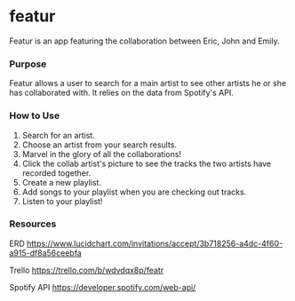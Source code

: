 # featur

Featur is an app featuring the collaboration between Eric, John and Emily.

### Purpose
Featur allows a user to search for a main artist to see other artists he or she has collaborated with. It relies on the data from Spotify's API.

### How to Use
1. Search for an artist.
2. Choose an artist from your search results.
3. Marvel in the glory of all the collaborations!
3. Click the collab artist's picture to see the tracks the two artists have recorded together.
4. Create a new playlist. 
5. Add songs to your playlist when you are checking out tracks.
6. Listen to your playlist!

### Resources
ERD
https://www.lucidchart.com/invitations/accept/3b718256-a4dc-4f60-a915-df8a56ceebfa

Trello
https://trello.com/b/wdvdqx8p/featr

Spotify API 
https://developer.spotify.com/web-api/





